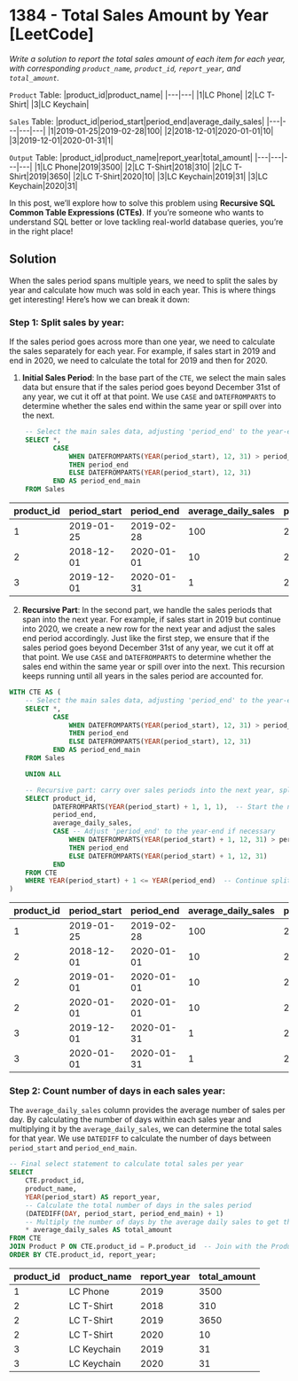 # 1384 - Total Sales Amount by Year [LeetCode]

*Write a solution to report the total sales amount of each item for each year, with corresponding `product_name`, `product_id`, `report_year`, and `total_amount`.*


`Product` Table: 
|product_id|product_name|
|---|---|
|1|LC Phone|
|2|LC T-Shirt|
|3|LC Keychain|


`Sales` Table:
|product_id|period_start|period_end|average_daily_sales|
|---|---|---|---|
|1|2019-01-25|2019-02-28|100|
|2|2018-12-01|2020-01-01|10|
|3|2019-12-01|2020-01-31|1|


`Output` Table: 
|product_id|product_name|report_year|total_amount|
|---|---|---|---|
|1|LC Phone|2019|3500|
|2|LC T-Shirt|2018|310|
|2|LC T-Shirt|2019|3650|
|2|LC T-Shirt|2020|10|
|3|LC Keychain|2019|31|
|3|LC Keychain|2020|31|

In this post, we’ll explore how to solve this problem using **Recursive SQL Common Table Expressions (CTEs)**. If you’re someone who wants to understand SQL better or love tackling real-world database queries, you’re in the right place! 

## Solution
When the sales period spans multiple years, we need to split the sales by year and calculate how much was sold in each year. This is where things get interesting! Here’s how we can break it down:

### Step 1: Split sales by year: 
If the sales period goes across more than one year, we need to calculate the sales separately for each year. For example, if sales start in 2019 and end in 2020, we need to calculate the total for 2019 and then for 2020. 
1. **Initial Sales Period**: In the base part of the `CTE`, we select the main sales data but ensure that if the sales period goes beyond December 31st of any year, we cut it off at that point. We use `CASE` and `DATEFROMPARTS` to determine whether the sales end within the same year or spill over into the next.
 
```sql
    -- Select the main sales data, adjusting 'period_end' to the year-end if necessary
    SELECT *,
           CASE 
               WHEN DATEFROMPARTS(YEAR(period_start), 12, 31) > period_end 
               THEN period_end 
               ELSE DATEFROMPARTS(YEAR(period_start), 12, 31) 
           END AS period_end_main
    FROM Sales
```
|product_id|period_start|period_end|average_daily_sales|period_end_main|
|---|---|---|---|---|
|1|2019-01-25|2019-02-28|100|2019-02-28|
|2|2018-12-01|2020-01-01|10|2018-12-31|
|3|2019-12-01|2020-01-31|1|2019-12-31|

2. **Recursive Part**: In the second part, we handle the sales periods that span into the next year. For example, if sales start in 2019 but continue into 2020, we create a new row for the next year and adjust the sales end period accordingly. Just like the first step, we ensure that if the sales period goes beyond December 31st of any year, we cut it off at that point. We use `CASE` and `DATEFROMPARTS` to determine whether the sales end within the same year or spill over into the next. This recursion keeps running until all years in the sales period are accounted for.
```sql
WITH CTE AS (
    -- Select the main sales data, adjusting 'period_end' to the year-end if necessary
    SELECT *,
           CASE 
               WHEN DATEFROMPARTS(YEAR(period_start), 12, 31) > period_end 
               THEN period_end 
               ELSE DATEFROMPARTS(YEAR(period_start), 12, 31) 
           END AS period_end_main
    FROM Sales

    UNION ALL 

    -- Recursive part: carry over sales periods into the next year, splitting by year boundaries
    SELECT product_id,
           DATEFROMPARTS(YEAR(period_start) + 1, 1, 1),  -- Start the next period from the beginning of the next year
           period_end,
           average_daily_sales,
           CASE -- Adjust 'period_end' to the year-end if necessary
               WHEN DATEFROMPARTS(YEAR(period_start) + 1, 12, 31) > period_end 
               THEN period_end 
               ELSE DATEFROMPARTS(YEAR(period_start) + 1, 12, 31)
           END
    FROM CTE 
    WHERE YEAR(period_start) + 1 <= YEAR(period_end)  -- Continue splitting until the entire period is covered
)
```
|product_id|period_start|period_end|average_daily_sales|period_end_main|
|---|---|---|---|---|
|1|2019-01-25|2019-02-28|100|2019-02-28|
|2|2018-12-01|2020-01-01|10|2018-12-31|
|2|2019-01-01|2020-01-01|10|2019-12-31|
|2|2020-01-01|2020-01-01|10|2020-01-01|
|3|2019-12-01|2020-01-31|1|2019-12-31|
|3|2020-01-01|2020-01-31|1|2020-01-31|


### Step 2: Count number of days in each sales year: 

The `average_daily_sales` column provides the average number of sales per day. By calculating the number of days within each sales year and multiplying it by the `average_daily_sales`, we can determine the total sales for that year. We use `DATEDIFF` to calculate the number of days between `period_start` and `period_end_main`.
 
```sql
-- Final select statement to calculate total sales per year
SELECT 
    CTE.product_id,
    product_name, 
    YEAR(period_start) AS report_year, 
    -- Calculate the total number of days in the sales period
    (DATEDIFF(DAY, period_start, period_end_main) + 1)
    -- Multiply the number of days by the average daily sales to get the total amount of sales
    * average_daily_sales AS total_amount
FROM CTE
JOIN Product P ON CTE.product_id = P.product_id  -- Join with the Product table to get product names
ORDER BY CTE.product_id, report_year;  
```
|product_id|product_name|report_year|total_amount|
|---|---|---|---|
|1|LC Phone|2019|3500|
|2|LC T-Shirt|2018|310|
|2|LC T-Shirt|2019|3650|
|2|LC T-Shirt|2020|10|
|3|LC Keychain|2019|31|
|3|LC Keychain|2020|31|

